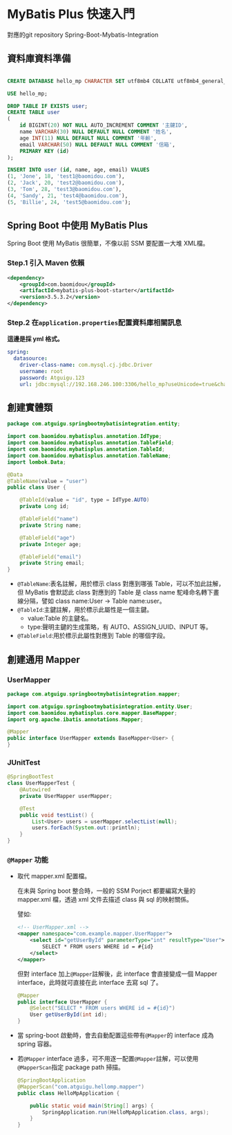 # MyBatis Plus 快速入門

對應的git repository Spring-Boot-Mybatis-Integration

## 資料庫資料準備

```sql

CREATE DATABASE hello_mp CHARACTER SET utf8mb4 COLLATE utf8mb4_general_ci;

USE hello_mp;

DROP TABLE IF EXISTS user;
CREATE TABLE user
(
    id BIGINT(20) NOT NULL AUTO_INCREMENT COMMENT '主鍵ID',
    name VARCHAR(30) NULL DEFAULT NULL COMMENT '姓名',
    age INT(11) NULL DEFAULT NULL COMMENT '年齡',
    email VARCHAR(50) NULL DEFAULT NULL COMMENT '信箱',
    PRIMARY KEY (id)
);

INSERT INTO user (id, name, age, email) VALUES
(1, 'Jone', 18, 'test1@baomidou.com'),
(2, 'Jack', 20, 'test2@baomidou.com'),
(3, 'Tom', 28, 'test3@baomidou.com'),
(4, 'Sandy', 21, 'test4@baomidou.com'),
(5, 'Billie', 24, 'test5@baomidou.com');
```

## Spring Boot 中使用 MyBatis Plus

Spring Boot 使用 MyBatis 很簡單，不像以前 SSM 要配置一大堆 XML檔。

### Step.1 引入 Maven 依賴

```xml
<dependency>
    <groupId>com.baomidou</groupId>
    <artifactId>mybatis-plus-boot-starter</artifactId>
    <version>3.5.3.2</version>
</dependency>
```

### Step.2 在`application.properties`配置資料庫相關訊息

**這邊是採 yml 格式。**

```yml
spring:
  datasource:
    driver-class-name: com.mysql.cj.jdbc.Driver
    username: root
    password: Atguigu.123
    url: jdbc:mysql://192.168.246.100:3306/hello_mp?useUnicode=true&characterEncoding=utf-8&serverTimezone=GMT%2b8
```

##  創建實體類

```java
package com.atguigu.springbootmybatisintegration.entity;

import com.baomidou.mybatisplus.annotation.IdType;
import com.baomidou.mybatisplus.annotation.TableField;
import com.baomidou.mybatisplus.annotation.TableId;
import com.baomidou.mybatisplus.annotation.TableName;
import lombok.Data;

@Data
@TableName(value = "user")
public class User {

    @TableId(value = "id", type = IdType.AUTO)
    private Long id;

    @TableField("name")
    private String name;

    @TableField("age")
    private Integer age;

    @TableField("email")
    private String email;
}
```

- `@TableName`:表名註解，用於標示 class 對應到哪張 Table，可以不加此註解，但 MyBatis 會默認此 class 對應到的 Table 是 class name 駝峰命名轉下畫線分隔，譬如 class name:User &rarr; Table name:user。
- `@TableId`:主鍵註解，用於標示此屬性是一個主鍵。
  - value:Table 的主鍵名。
  - type:聲明主鍵的生成策略，有 AUTO、ASSIGN_UUID、INPUT 等。
- `@TableField`:用於標示此屬性對應到 Table 的哪個字段。

## 創建通用 Mapper

### UserMapper

```java
package com.atguigu.springbootmybatisintegration.mapper;

import com.atguigu.springbootmybatisintegration.entity.User;
import com.baomidou.mybatisplus.core.mapper.BaseMapper;
import org.apache.ibatis.annotations.Mapper;

@Mapper
public interface UserMapper extends BaseMapper<User> {
}
```

### JUnitTest

```java
@SpringBootTest
class UserMapperTest {
    @Autowired
    private UserMapper userMapper;

    @Test
    public void testList() {
        List<User> users = userMapper.selectList(null);
        users.forEach(System.out::println);
    }
}
```

### `@Mapper` 功能

- 取代 mapper.xml 配置檔。

    在未與 Spring boot 整合時，一般的 SSM Porject 都要編寫大量的 mapper.xml 檔，透過 xml 文件去描述 class 與 sql 的映射關係。

    譬如:

    ```xml
    <!-- UserMapper.xml -->
    <mapper namespace="com.example.mapper.UserMapper">
        <select id="getUserById" parameterType="int" resultType="User">
            SELECT * FROM users WHERE id = #{id}
        </select>
    </mapper>
    ```

    但對 interface 加上`@Mapper`註解後，此 interface 會直接變成一個 Mapper interface，此時就可直接在此 interface 去寫 sql 了。

    ```java
    @Mapper
    public interface UserMapper {
        @Select("SELECT * FROM users WHERE id = #{id}")
        User getUserById(int id);
    }
    ```

- 當 spring-boot 啟動時，會去自動配置這些帶有`@Mapper`的 interface 成為 spring 容器。

- 若`@Mapper` interface 過多，可不用逐一配置`@Mapper`註解，可以使用`@MapperScan`指定 package path 掃描。

    ```java
    @SpringBootApplication
    @MapperScan("com.atguigu.hellomp.mapper")
    public class HelloMpApplication {

        public static void main(String[] args) {
            SpringApplication.run(HelloMpApplication.class, args);
        }
    }
    ```
